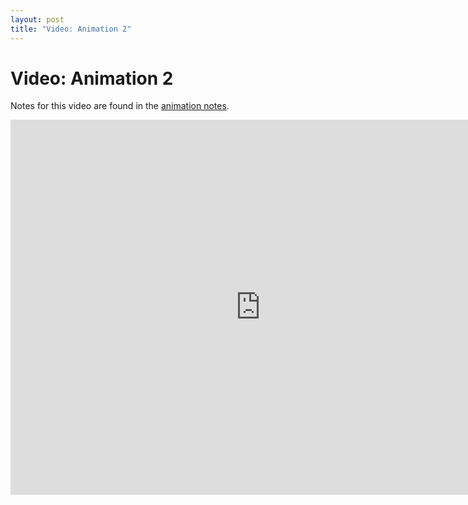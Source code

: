 ```yaml
---
layout: post
title: "Video: Animation 2"
---
```


# Video: Animation 2

Notes for this video are found in the
[animation notes](/guides/2013-01-22-animation.html).

<div style="text-align: center">
<iframe src="http://player.vimeo.com/video/57980718?title=0&amp;byline=0&amp;portrait=0&amp;color=ffffff" width="800" height="600" frameborder="0" webkitAllowFullScreen mozallowfullscreen allowFullScreen></iframe>
</div>
